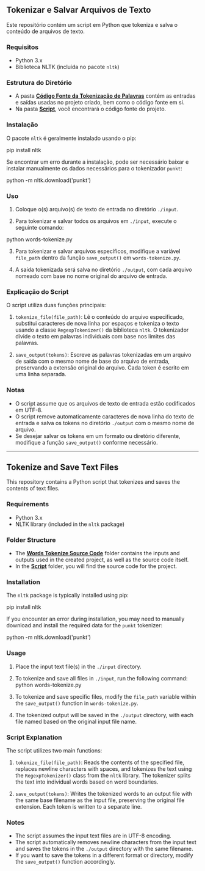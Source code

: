 ## Tokenizar e Salvar Arquivos de Texto

Este repositório contém um script em Python que tokeniza e salva o conteúdo de arquivos de texto.

### Requisitos

- Python 3.x
- Biblioteca NLTK (incluída no pacote `nltk`)

### Estrutura do Diretório

- A pasta **[Código Fonte da Tokenização de Palavras](./words-tokenize-source-code/)** contém as entradas e saídas usadas no projeto criado, bem como o código fonte em si.
- Na pasta **[Script](./words-tokenize-source-code/script/)**, você encontrará o código fonte do projeto.

### Instalação

O pacote `nltk` é geralmente instalado usando o pip:

pip install nltk

Se encontrar um erro durante a instalação, pode ser necessário baixar e instalar manualmente os dados necessários para o tokenizador `punkt`:

python -m nltk.download('punkt')

### Uso

1. Coloque o(s) arquivo(s) de texto de entrada no diretório `./input`.

2. Para tokenizar e salvar todos os arquivos em `./input`, execute o seguinte comando:

python words-tokenize.py

3. Para tokenizar e salvar arquivos específicos, modifique a variável `file_path` dentro da função `save_output()` em `words-tokenize.py`.

4. A saída tokenizada será salva no diretório `./output`, com cada arquivo nomeado com base no nome original do arquivo de entrada.

### Explicação do Script

O script utiliza duas funções principais:

1. `tokenize_file(file_path)`: Lê o conteúdo do arquivo especificado, substitui caracteres de nova linha por espaços e tokeniza o texto usando a classe `RegexpTokenizer()` da biblioteca `nltk`. O tokenizador divide o texto em palavras individuais com base nos limites das palavras.

2. `save_output(tokens)`: Escreve as palavras tokenizadas em um arquivo de saída com o mesmo nome de base do arquivo de entrada, preservando a extensão original do arquivo. Cada token é escrito em uma linha separada.

### Notas

- O script assume que os arquivos de texto de entrada estão codificados em UTF-8.
- O script remove automaticamente caracteres de nova linha do texto de entrada e salva os tokens no diretório `./output` com o mesmo nome de arquivo.
- Se desejar salvar os tokens em um formato ou diretório diferente, modifique a função `save_output()` conforme necessário.

***

## Tokenize and Save Text Files

This repository contains a Python script that tokenizes and saves the contents of text files.

### Requirements

- Python 3.x
- NLTK library (included in the `nltk` package)

### Folder Structure

- The **[Words Tokenize Source Code](./words-tokenize-source-code/)** folder contains the inputs and outputs used in the created project, as well as the source code itself.
- In the **[Script](./words-tokenize-source-code/script/)** folder, you will find the source code for the project.

### Installation

The `nltk` package is typically installed using pip:

pip install nltk

If you encounter an error during installation, you may need to manually download and install the required data for the `punkt` tokenizer:

python -m nltk.download('punkt')

### Usage

1. Place the input text file(s) in the `./input` directory.

2. To tokenize and save all files in `./input`, run the following command:
python words-tokenize.py

3. To tokenize and save specific files, modify the `file_path` variable within the `save_output()` function in `words-tokenize.py`.

4. The tokenized output will be saved in the `./output` directory, with each file named based on the original input file name.

### Script Explanation

The script utilizes two main functions:

1. `tokenize_file(file_path)`: Reads the contents of the specified file, replaces newline characters with spaces, and tokenizes the text using the `RegexpTokenizer()` class from the `nltk` library. The tokenizer splits the text into individual words based on word boundaries.

2. `save_output(tokens)`: Writes the tokenized words to an output file with the same base filename as the input file, preserving the original file extension. Each token is written to a separate line.

### Notes

- The script assumes the input text files are in UTF-8 encoding.
- The script automatically removes newline characters from the input text and saves the tokens in the `./output` directory with the same filename.
- If you want to save the tokens in a different format or directory, modify the `save_output()` function accordingly.